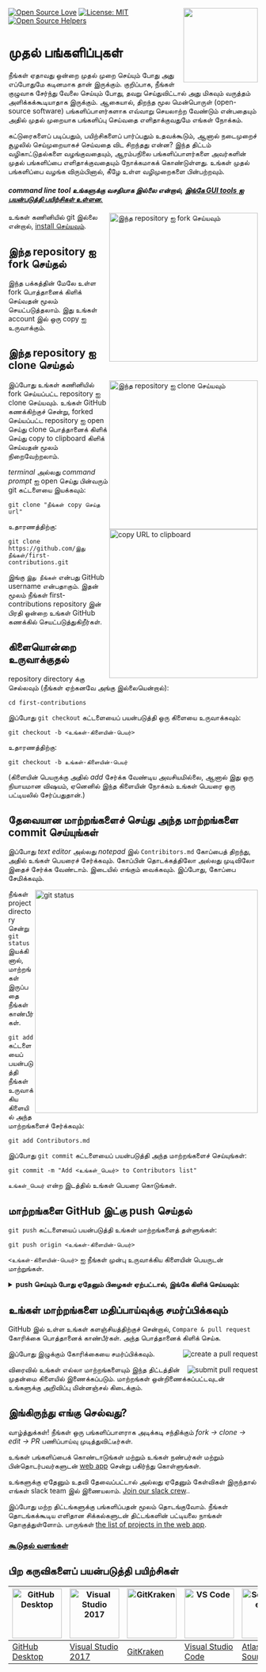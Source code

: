 [![Open Source Love](https://firstcontributions.github.io/open-source-badges/badges/open-source-v1/open-source.svg)](https://github.com/firstcontributions/open-source-badges)
[<img align="right" width="150" src="https://firstcontributions.github.io/assets/Readme/join-slack-team.png">](https://join.slack.com/t/firstcontributors/shared_invite/zt-1hg51qkgm-Xc7HxhsiPYNN3ofX2_I8FA)
[![License: MIT](https://img.shields.io/badge/License-MIT-green.svg)](https://opensource.org/licenses/MIT)
[![Open Source Helpers](https://www.codetriage.com/roshanjossey/first-contributions/badges/users.svg)](https://www.codetriage.com/roshanjossey/first-contributions)


# முதல் பங்களிப்புகள்

நீங்கள் ஏதாவது ஒன்றை முதல் முறை செய்யும் போது அது எப்போதுமே கடினமாக தான் இருக்கும்.
குறிப்பாக, நீங்கள் குழுவாக சேர்ந்து வேலை செய்யும் போது, தவறு செய்துவிட்டால் அது மிகவும்
வருத்தம் அளிக்கக்கூடியாதாக இருக்கும். ஆகையால், திறந்த மூல மென்பொருள்
(open-source software) பங்களிப்பாளர்களாக எவ்வாறு செயலாற்ற வேண்டும் என்பதையும்
அதில் முதல் முறையாக பங்களிப்பு செய்வதை எளிதாக்குவதுமே எங்கள் நோக்கம்.

கட்டுரைகளைப் படிப்பதும், பயிற்சிகளைப் பார்ப்பதும் உதவக்கூடும், ஆனால் நடைமுறைச் சூழலில்
செய்முறையாகச் செய்வதை விட சிறந்தது என்ன? இந்த திட்டம் வழிகாட்டுதல்களை வழங்குவதையும்,
ஆரம்பநிலை பங்களிப்பாளர்களை அவர்களின் முதல் பங்களிப்பை எளிதாக்குவதையும் நோக்கமாகக்
கொண்டுள்ளது. உங்கள் முதல் பங்களிப்பை வழங்க விரும்பினால், கீழே உள்ள வழிமுறைகளை
பின்பற்றவும்.

#### *command line tool உங்களுக்கு வசதியாக இல்லை என்றால், [இங்கே GUI tools ஐ பயன்படுத்தி பயிற்சிகள் உள்ளன.](#பிற-கருவிகளைப்-பயன்படுத்தி-பயிற்சிகள்)*

<img align="right" width="300" src="https://firstcontributions.github.io/assets/Readme/fork.png" alt="இந்த repository ஐ fork செய்யவும்" />

உங்கள் கணினியில் git இல்லை என்றால், [install செய்யவும்](https://help.github.com/articles/set-up-git/).

## இந்த repository ஐ fork செய்தல்


இந்த பக்கத்தின் மேலே உள்ள fork பொத்தானைக் கிளிக் செய்வதன் மூலம் செயட்படுத்தலாம்.
இது உங்கள் account இல் ஒரு copy ஐ உருவாக்கும்.

## இந்த repository ஐ clone செய்தல்

<img align="right" width="300" src="https://firstcontributions.github.io/assets/Readme/clone.png" alt="இந்த repository ஐ clone செய்யவும்" />

இப்போது உங்கள் கணினியில் fork செய்யப்பட்ட repository ஐ clone செய்யவும். உங்கள் GitHub கணக்கிற்குச் சென்று, forked செய்யப்பட்ட repository ஐ open செய்து clone பொத்தானைக் கிளிக் செய்து copy to clipboard கிளிக் செய்வதன் மூலம் நிறைவேற்றலாம்.

*terminal* அல்லது *command prompt* ஐ open செய்து  பின்வரும் git கட்டளையை இயக்கவும்:

```
git clone "நீங்கள் copy செய்த url"
```

<img align="right" width="300" src="https://firstcontributions.github.io/assets/Readme/copy-to-clipboard.png" alt="copy URL to clipboard" />


உதாரணத்திற்கு:

```
git clone https://github.com/இது நீங்கள்/first-contributions.git
```

இங்கு `இது நீங்கள்` என்பது GitHub username என்பதாகும். இதன் மூலம் நீங்கள் first-contributions repository இன் பிரதி ஒன்றை உங்கள் GitHub கணக்கில் செயட்படுத்துகிறீர்கள்.

## கிளையொன்றை  உருவாக்குதல்

repository directory க்கு செல்லவும் (நீங்கள் ஏற்கனவே அங்கு இல்லையென்றால்):

```
cd first-contributions
```


இப்போது `git checkout` கட்டளையைப் பயன்படுத்தி ஒரு கிளையை உருவாக்கவும்:

```
git checkout -b <உங்கள்-கிளையின்-பெயர்>
```

உதாரணத்திற்கு:

```
git checkout -b உங்கள்-கிளையின்-பெயர்
```

(கிளையின் பெயருக்கு அதில் *add* சேர்க்க வேண்டிய அவசியமில்லை, ஆனால் இது ஒரு நியாயமான விஷயம், ஏனெனில் இந்த கிளையின் நோக்கம் உங்கள் பெயரை ஒரு பட்டியலில் சேர்ப்பதுதான்.)

## தேவையான மாற்றங்களைச் செய்து அந்த மாற்றங்களை commit செய்யுங்கள்

இப்போது *text editor* அல்லது *notepad* இல் `Contribitors.md` கோப்பைத் திறந்து, அதில் உங்கள் பெயரைச் சேர்க்கவும். கோப்பின் தொடக்கத்திலோ அல்லது முடிவிலோ இதைச் சேர்க்க வேண்டாம். இடையில் எங்கும் வைக்கவும். இப்போது, ​​கோப்பை சேமிக்கவும்.

<img align="right" width="450" src="https://firstcontributions.github.io/assets/Readme/git-status.png" alt="git status" />

நீங்கள் project directory சென்று `git status` இயக்கினால், மாற்றங்கள் இருப்பதை நீங்கள் காண்பீர்கள்.


`git add` கட்டளையைப் பயன்படுத்தி நீங்கள் உருவாக்கிய கிளையில் அந்த மாற்றங்களைச் சேர்க்கவும்:

```
git add Contributors.md
```

இப்போது `git commit` கட்டளையைப் பயன்படுத்தி அந்த மாற்றங்களைச் செய்யுங்கள்:

```
git commit -m "Add <உங்கள்_பெயர்> to Contributors list"
```

`உங்கள்_பெயர்` என்ற இடத்தில் உங்கள் பெயரை கொடுங்கள்.

## மாற்றங்களை GitHub இட்கு push செய்தல்

`git push` கட்டளையைப் பயன்படுத்தி உங்கள் மாற்றங்களைத் தள்ளுங்கள்:

```
git push origin <உங்கள்-கிளையின்-பெயர்>
```


`<உங்கள்-கிளையின்-பெயர்>` ஐ நீங்கள் முன்பு உருவாக்கிய கிளையின் பெயருடன் மாற்றுங்கள்.

<details>
<summary> <strong>push செய்யும் போது ஏதேனும் பிழைகள் ஏற்பட்டால், இங்கே கிளிக் செய்யவும்:</strong> </summary>

- ### அங்கீகாரப் பிழை
     <pre>remote: Support for password authentication was removed on August 13, 2021. Please use a personal access token instead.
  remote: Please see https://github.blog/2020-12-15-token-authentication-requirements-for-git-operations/ for more information.
  fatal: Authentication failed for 'https://github.com/<your-username>/first-contributions.git/'</pre>

  உங்கள் account இல் ஒரு SSH key உருவாக்குதல் மற்றும் கட்டமைத்தல் பற்றிய [GitHub இன் பயிற்சிக்கு](https://docs.github.com/en/authentication/connecting-to-github-with-ssh/adding-a-new-ssh-key-to-your-github-account) செல்லவும்.
</details>

## உங்கள் மாற்றங்களை மதிப்பாய்வுக்கு சமர்ப்பிக்கவும்


GitHub இல் உள்ள உங்கள் களஞ்சியத்திற்குச் சென்றால், `Compare & pull request` கோரிக்கை பொத்தானைக் காண்பீர்கள். அந்த பொத்தானைக் கிளிக் செய்க.

<img style="float: right;" src="https://firstcontributions.github.io/assets/Readme/compare-and-pull.png" alt="create a pull request" />

இப்போது இழுக்கும் கோரிக்கையை சமர்ப்பிக்கவும்.

<img style="float: right;" src="https://firstcontributions.github.io/assets/Readme/submit-pull-request.png" alt="submit pull request" />

விரைவில் உங்கள் எல்லா மாற்றங்களையும் இந்த திட்டத்தின் முதன்மை கிளையில் இணைக்கப்படும். மாற்றங்கள் ஒன்றிணைக்கப்பட்டவுடன் உங்களுக்கு அறிவிப்பு மின்னஞ்சல் கிடைக்கும்.

## இங்கிருந்து எங்கு செல்வது?

வாழ்த்துக்கள்! நீங்கள் ஒரு பங்களிப்பாளராக அடிக்கடி சந்திக்கும் _fork -> clone -> edit -> PR_ பணிப்பாய்வு முடித்துவிட்டீர்கள்.


உங்கள் பங்களிப்பைக் கொண்டாடுங்கள் மற்றும் உங்கள் நண்பர்கள் மற்றும் பின்தொடர்பவர்களுடன் [web app](https://firstcontributions.github.io/#social-share) சென்று பகிர்ந்து கொள்ளுங்கள்.

உங்களுக்கு ஏதேனும் உதவி தேவைப்பட்டால் அல்லது ஏதேனும் கேள்விகள் இருந்தால் எங்கள் slack team இல் இணையலாம். [Join our slack crew](https://join.slack.com/t/firstcontributors/shared_invite/zt-1hg51qkgm-Xc7HxhsiPYNN3ofX2_I8FA)..

இப்போது மற்ற திட்டங்களுக்கு பங்களிப்பதன் மூலம் தொடங்குவோம். நீங்கள் தொடங்கக்கூடிய எளிதான சிக்கல்களுடன் திட்டங்களின் பட்டியலை நாங்கள் தொகுத்துள்ளோம். பாருங்கள் [the list of projects in the web app](https://firstcontributions.github.io/#project-list).

### [கூடுதல் வளங்கள்](../additional-material/git_workflow_scenarios/additional-material.md)

## பிற கருவிகளைப் பயன்படுத்தி பயிற்சிகள்

| <a href="gui-tool-tutorials/github-desktop-tutorial.md"><img alt="GitHub Desktop" src="https://desktop.github.com/images/desktop-icon.svg" width="100"></a> | <a href="gui-tool-tutorials/github-windows-vs2017-tutorial.md"><img alt="Visual Studio 2017" src="https://upload.wikimedia.org/wikipedia/commons/c/cd/Visual_Studio_2017_Logo.svg" width="100"></a> | <a href="gui-tool-tutorials/gitkraken-tutorial.md"><img alt="GitKraken" src="https://firstcontributions.github.io/assets/gui-tool-tutorials/gitkraken-tutorial/gk-icon.png" width="100"></a> | <a href="gui-tool-tutorials/github-windows-vs-code-tutorial.md"><img alt="VS Code" src="https://upload.wikimedia.org/wikipedia/commons/1/1c/Visual_Studio_Code_1.35_icon.png" width=100></a> | <a href="gui-tool-tutorials/sourcetree-macos-tutorial.md"><img alt="Sourcetree App" src="https://wac-cdn.atlassian.com/dam/jcr:81b15cde-be2e-4f4a-8af7-9436f4a1b431/Sourcetree-icon-blue.svg" width=100></a> | <a href="gui-tool-tutorials/github-windows-intellij-tutorial.md"><img alt="IntelliJ IDEA" src="https://upload.wikimedia.org/wikipedia/commons/thumb/9/9c/IntelliJ_IDEA_Icon.svg/512px-IntelliJ_IDEA_Icon.svg.png" width=100></a> |
| ----------------------------------------------------------------------------------------------------------------------------------------------------------- | --------------------------------------------------------------------------------------------------------------------------------------------------------------------------------------------------- | ------------------------------------------------------------------------------------------------------------------- | -------------------------------------------------------------------------------------------------------------------------------------------------------------------------------------------- | ------------------------------------------------------------------------------------------------------------------------------------------------------------------------------------------------------------ | ----------------------------------------------------------------------------------------------------------------------------------------------------------------------------------------- |
| [GitHub Desktop](../gui-tool-tutorials/github-desktop-tutorial.md)                                                                                             | [Visual Studio 2017](../gui-tool-tutorials/github-windows-vs2017-tutorial.md)                                                                                                                          | [GitKraken](../gui-tool-tutorials/gitkraken-tutorial.md)                                                               | [Visual Studio Code](../gui-tool-tutorials/github-windows-vs-code-tutorial.md)                                                                                                                  | [Atlassian Sourcetree](../gui-tool-tutorials/sourcetree-macos-tutorial.md)                                                                                                                                      | [IntelliJ IDEA](../gui-tool-tutorials/github-windows-intellij-tutorial.md)                                                                                                                   |
